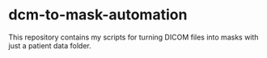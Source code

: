 # dcm-to-mask-automation
This repository contains my scripts for turning DICOM files into masks with just a patient data folder.
